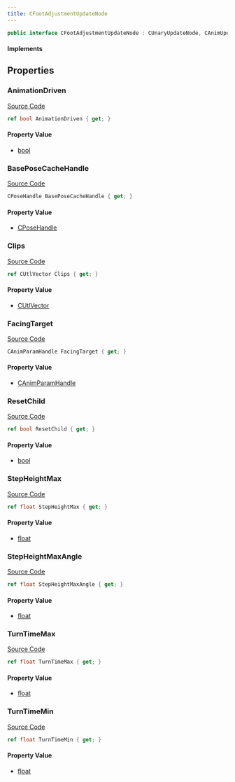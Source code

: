 ```yaml
---
title: CFootAdjustmentUpdateNode
---
```


```csharp
public interface CFootAdjustmentUpdateNode : CUnaryUpdateNode, CAnimUpdateNodeBase, ISchemaClass<CAnimUpdateNodeBase>, ISchemaClass<CUnaryUpdateNode>, ISchemaClass<CFootAdjustmentUpdateNode>, ISchemaField, ISchemaClass, INativeHandle
```

#### Implements

## Properties

### AnimationDriven

[Source Code](https://github.com/swiftly-solution/swiftlys2/blob/beta/managed/src/SwiftlyS2.Generated/Schemas/Interfaces/CFootAdjustmentUpdateNode.cs#L33)

```csharp
ref bool AnimationDriven { get; }
```

#### Property Value

- [bool](https://learn.microsoft.com/dotnet/api/system.boolean)

### BasePoseCacheHandle

[Source Code](https://github.com/swiftly-solution/swiftlys2/blob/beta/managed/src/SwiftlyS2.Generated/Schemas/Interfaces/CFootAdjustmentUpdateNode.cs#L19)

```csharp
CPoseHandle BasePoseCacheHandle { get; }
```

#### Property Value

- [CPoseHandle](/docs/api/shared/schemadefinitions/cposehandle)

### Clips

[Source Code](https://github.com/swiftly-solution/swiftlys2/blob/beta/managed/src/SwiftlyS2.Generated/Schemas/Interfaces/CFootAdjustmentUpdateNode.cs#L17)

```csharp
ref CUtlVector Clips { get; }
```

#### Property Value

- [CUtlVector](/docs/api/)

### FacingTarget

[Source Code](https://github.com/swiftly-solution/swiftlys2/blob/beta/managed/src/SwiftlyS2.Generated/Schemas/Interfaces/CFootAdjustmentUpdateNode.cs#L21)

```csharp
CAnimParamHandle FacingTarget { get; }
```

#### Property Value

- [CAnimParamHandle](/docs/api/shared/schemadefinitions/canimparamhandle)

### ResetChild

[Source Code](https://github.com/swiftly-solution/swiftlys2/blob/beta/managed/src/SwiftlyS2.Generated/Schemas/Interfaces/CFootAdjustmentUpdateNode.cs#L31)

```csharp
ref bool ResetChild { get; }
```

#### Property Value

- [bool](https://learn.microsoft.com/dotnet/api/system.boolean)

### StepHeightMax

[Source Code](https://github.com/swiftly-solution/swiftlys2/blob/beta/managed/src/SwiftlyS2.Generated/Schemas/Interfaces/CFootAdjustmentUpdateNode.cs#L27)

```csharp
ref float StepHeightMax { get; }
```

#### Property Value

- [float](https://learn.microsoft.com/dotnet/api/system.single)

### StepHeightMaxAngle

[Source Code](https://github.com/swiftly-solution/swiftlys2/blob/beta/managed/src/SwiftlyS2.Generated/Schemas/Interfaces/CFootAdjustmentUpdateNode.cs#L29)

```csharp
ref float StepHeightMaxAngle { get; }
```

#### Property Value

- [float](https://learn.microsoft.com/dotnet/api/system.single)

### TurnTimeMax

[Source Code](https://github.com/swiftly-solution/swiftlys2/blob/beta/managed/src/SwiftlyS2.Generated/Schemas/Interfaces/CFootAdjustmentUpdateNode.cs#L25)

```csharp
ref float TurnTimeMax { get; }
```

#### Property Value

- [float](https://learn.microsoft.com/dotnet/api/system.single)

### TurnTimeMin

[Source Code](https://github.com/swiftly-solution/swiftlys2/blob/beta/managed/src/SwiftlyS2.Generated/Schemas/Interfaces/CFootAdjustmentUpdateNode.cs#L23)

```csharp
ref float TurnTimeMin { get; }
```

#### Property Value

- [float](https://learn.microsoft.com/dotnet/api/system.single)

